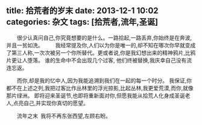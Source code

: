title: 拾荒者的岁末
date: 2013-12-1 10:02
categories: 杂文
tags: [拾荒者,流年,圣诞]
---
&ensp;&ensp;&ensp;&ensp;很少认真问自己,你究竟想要的是什么。一路拾起,一路丢弃,你始终是在奔波,并且一贫如洗。
&ensp;&ensp;&ensp;&ensp;我经常提及你,人们以为你是唯一的,却不知在哪次你早就变成了第三人称,一次次被另一个你所替代。更或者说,你是我幻想出来的精神鸦片,比鸦片更让人堕落。
谁的生命中不会出现几个过客, 他们终被替换,我庆幸自己没有流连忘返。

&ensp;&ensp;&ensp;&ensp;而你,却是我的忆中人,因为我能追溯到我们在一起的每一个时分。
我保证,你都不在上述之列,我把过客比作丛林里的浮光掠影,比起丛林,我更爱荒漠,而你,就像那片绿洲。
即将迎来圣诞节,也即将重新面对你,但愿我能从拾荒人化身成圣诞老人,点亮自己,并实现你真切的愿望。

&ensp;&ensp;&ensp;&ensp;流年之末&ensp;我将不再东张西望,左顾右盼。
